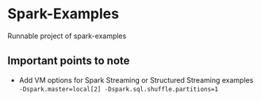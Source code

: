 # Spark-Examples
Runnable project of spark-examples

## Important points to note
- Add VM options for Spark Streaming or Structured Streaming examples
  ```-Dspark.master=local[2] -Dspark.sql.shuffle.partitions=1```
